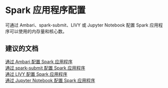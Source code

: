 <properties
    pageTitle="Spark application configuration"
    description="Spark 应用程序配置"
    service="microsoft.hdinsight"
    resource="clusters"
    authors="bharathsreenivas"
    displayOrder="8"
    selfHelpType="resource"
    supportTopicIds="32511212"
    resourceTags=""
    productPesIds="15078"
    cloudEnvironments="public"
/>


# Spark 应用程序配置
<a id="spark-application-configuration" class="xliff"></a>

可通过 Ambari、spark-submit、LIVY 或 Jupyter Notebook 配置 Spark 应用程序可以使用的内存量和核心数。

## **建议的文档**
<a id="recommended-documents" class="xliff"></a>
[通过 Ambari 配置 Spark 应用程序](https://hdinsight.github.io/spark/spark-application-configuration-through-ambari.html)<br>
[通过 spark-submit 配置 Spark 应用程序](https://hdinsight.github.io/spark/spark-application-configuration-through-spark-submit.html)<br>
[通过 LIVY 配置 Spark 应用程序](https://hdinsight.github.io/spark/spark-application-configuration-through-livy.html)<br>
[通过 Jupyter Notebook 配置 Spark 应用程序](https://hdinsight.github.io/spark/spark-application-configuration-through-jupyter.html)<br>

